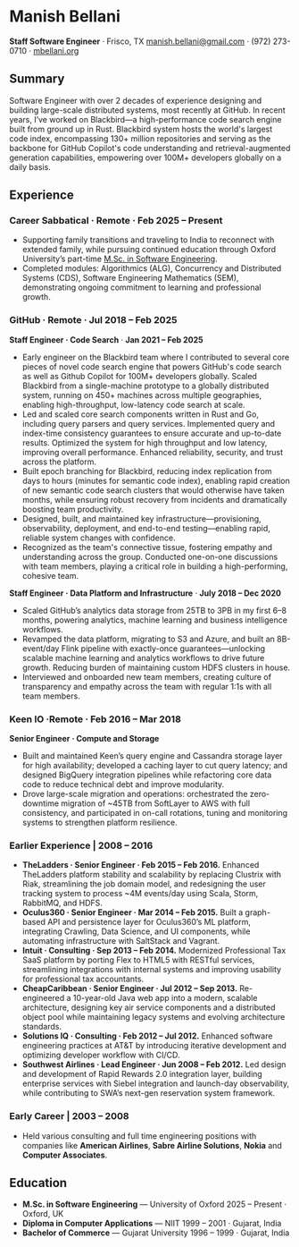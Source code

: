 # Manish Bellani
**Staff Software Engineer** · Frisco, TX
[manish.bellani@gmail.com](mailto:manish.bellani@gmail.com) · (972) 273-0710 · [mbellani.org](https://mbellani.org)


## Summary
Software Engineer with over 2 decades of experience designing and building large-scale distributed systems, most recently at GitHub. In recent years, I’ve worked on Blackbird—a high-performance code search engine built from ground up in Rust. Blackbird system hosts the world's largest code index, encompassing 130+ million repositories and serving as the backbone for GitHub Copilot's code understanding and retrieval-augmented generation capabilities, empowering over 100M+ developers globally on a daily basis.

## Experience

### Career Sabbatical · Remote · Feb 2025 – Present

- Supporting family transitions and traveling to India to reconnect with extended family, while pursuing continued education through Oxford University’s part-time [M.Sc. in Software Engineering](https://www.ox.ac.uk/admissions/graduate/courses/msc-software-engineering).
- Completed modules: Algorithmics (ALG), Concurrency and Distributed Systems (CDS), Software Engineering Mathematics (SEM), demonstrating ongoing commitment to learning and professional growth.

### GitHub · Remote · Jul 2018 – Feb 2025
**Staff Engineer · Code Search** · **Jan 2021 – Feb 2025**

- Early engineer on the Blackbird team where I contributed to several core pieces of novel code search engine that powers GitHub's code search as well as Github Copilot for 100M+ developers globally. Scaled Blackbird from a single-machine prototype to a globally distributed system, running on 450+ machines across multiple geographies, enabling high-throughput, low-latency code search at scale.
- Led and scaled core search components written in Rust and Go, including query parsers and query services. Implemented query and index-time consistency guarantees to ensure accurate and up-to-date results. Optimized the system for high throughput and low latency, improving overall performance. Enhanced reliability, security, and trust across the platform.
- Built epoch branching for Blackbird, reducing index replication from days to hours (minutes for semantic code index), enabling rapid creation of new semantic code search clusters that would otherwise have taken months, while ensuring robust recovery from incidents and dramatically boosting team productivity.
- Designed, built, and maintained key infrastructure—provisioning, observability, deployment, and end-to-end testing—enabling rapid, reliable system changes with confidence.
- Recognized as the team's connective tissue, fostering empathy and understanding across the group. Conducted one-on-one discussions with team members, playing a critical role in building a high-performing, cohesive team.

**Staff Engineer · Data Platform and Infrastructure** · **July 2018 – Dec 2020**

- Scaled GitHub’s analytics data storage from 25TB to 3PB in my first 6–8 months, powering analytics, machine learning and business intelligence workflows.
- Revamped the data platform, migrating to S3 and Azure, and built an 8B-event/day Flink pipeline with exactly-once guarantees—unlocking scalable machine learning and analytics workflows to drive future growth. Reducing burden of maintaining custom HDFS clusters in house.
- Interviewed and onboarded new team members, creating culture of transparency and empathy across the team with regular 1:1s with all team members.


### Keen IO ·Remote · Feb 2016 – Mar 2018
**Senior Engineer · Compute and Storage**

- Built and maintained Keen’s query engine and Cassandra storage layer for high availability; developed a caching layer to cut query latency; and designed BigQuery integration pipelines while refactoring core data code to reduce technical debt and improve modularity.
- Drove large-scale migration and operations: orchestrated the zero-downtime migration of ~45TB from SoftLayer to AWS with full consistency, and participated in on-call rotations, tuning and monitoring systems to strengthen platform resilience.

### Earlier Experience | 2008 – 2016

- **TheLadders · Senior Engineer · Feb 2015 – Feb 2016.** Enhanced TheLadders platform stability and scalability by replacing Clustrix with Riak, streamlining the job domain model, and redesigning the user tracking system to process ~4M events/day using Scala, Storm, RabbitMQ, and HDFS.
- **Oculus360 · Senior Engineer · Mar 2014 – Feb 2015.** Built a graph-based API and persistence layer for Oculus360’s ML platform, integrating Crawling, Data Science, and UI components, while automating infrastructure with SaltStack and Vagrant.
- **Intuit · Consulting · Sep 2013 – Feb 2014.** Modernized Professional Tax SaaS platform by porting Flex to HTML5 with RESTful services, streamlining integrations with internal systems and improving usability for professional tax accountants.
- **CheapCaribbean · Senior Engineer · Jul 2012 – Sep 2013.** Re-engineered a 10-year-old Java web app into a modern, scalable architecture, designing key air service components and a distributed object pool while maintaining legacy systems and evolving architecture standards.
- **Solutions IQ · Consulting · Feb 2012 – Jul 2012.** Enhanced software engineering practices at AT&T by introducing iterative development and optimizing developer workflow with CI/CD.
- **Southwest Airlines · Lead Engineer · Jun 2008 – Feb 2012.** Led design and development of Rapid Rewards 2.0 integration layer, building enterprise services with Siebel integration and launch-day observability, while contributing to SWA’s next-gen reservation system framework.

### Early Career | 2003 – 2008

- Held various consulting and full time engineering positions with companies like **American Airlines**, **Sabre Airline Solutions**, **Nokia** and **Computer Associates**.

## Education
- **M.Sc. in Software Engineering** — University of Oxford
2025 – Present · Oxford, UK
- **Diploma in Computer Applications** — NIIT
1999 – 2001 · Gujarat, India
- **Bachelor of Commerce** — Gujarat University
1996 – 1999 · Gujarat, India
